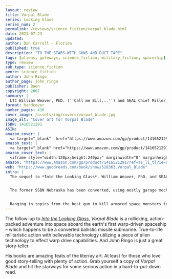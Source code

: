 ```yaml
---
layout: review
title: Vorpal Blade
series: Looking Glass
series_num: 2
permalink: /reviews/science_fiction/vorpal_blade.html
date: 2021-07-23
updated: 
author: Dan Carroll - Florida
published: true
description: "TO THE STARS—WITH GUNS AND DUCT TAPE"
tags: [aliens, gateways, science_fiction, military_fiction, spaceship]
type: review
sub_type: science_fiction
genre: science_fiction
author: John Ringo
author_page: john_ringo
publisher: Baen
copyright: 2007
summary: |
  LTC William Weaver, PhD. (''Call me Bill...'') and SEAL Chief Miller, the heroes who saved Earth from alien menace in Into the Looking Glass, are back and this time Bill's got hisself a ship! The former SSBN Nebraska has been converted, using mostly shade-tree mechanics and baling wire, into a warp ship, Naval Construction Contract 4144, ready to go where no Adar, SEAL or academic has gone before!
format: hardcover
number_pages: 416
cover_image: /assets/img/covers/vorpal_blade.jpg
image_alt: "Cover art for Vorpal Blade"
ISBN: 1416521291
ASIN: 
amazon_cover: |
  <a target="_blank"  href="https://www.amazon.com/gp/product/1416521291/ref=as_li_tl?ie=UTF8&camp=1789&creative=9325&creativeASIN=1416521291&linkCode=as2&tag=floridan21-20&linkId=6566e928f3eacb38c4bae6c57929959c"><img border="0" src="//ws-na.amazon-adsystem.com/widgets/q?_encoding=UTF8&MarketPlace=US&ASIN=1416521291&ServiceVersion=20070822&ID=AsinImage&WS=1&Format=_SL250_&tag=floridan21-20" ></a>
amazon_text: |
  <a target="_blank" href="https://www.amazon.com/gp/product/1416521291/ref=as_li_tl?ie=UTF8&camp=1789&creative=9325&creativeASIN=1416521291&linkCode=as2&tag=floridan21-20&linkId=b2c738d59385c42c1db019b723168585">Vorpal Blade (Looking Glass, Book 2)</a>
amazon_cover_text: |
  <iframe style="width:120px;height:240px;" marginwidth="0" marginheight="0" scrolling="no" frameborder="0" src="//ws-na.amazon-adsystem.com/widgets/q?ServiceVersion=20070822&OneJS=1&Operation=GetAdHtml&MarketPlace=US&source=ac&ref=tf_til&ad_type=product_link&tracking_id=floridan21-20&marketplace=amazon&amp;region=US&placement=1416521291&asins=1416521291&linkId=fadead0f6d7e6d951be0ce8bff4a2014&show_border=false&link_opens_in_new_window=false&price_color=333333&title_color=0066c0&bg_color=ffffff"></iframe>
amazon: "https://www.amazon.com/gp/product/1416521291/ref=as_li_tl?ie=UTF8&tag=floridan21-20&camp=1789&creative=9325&linkCode=as2&creativeASIN=1416521291&linkId=be53f6179a083c9318605bd75ced4e7d"
web: "https://www.goodreads.com/book/show/528363.Vorpal_Blade"
intro: |
  The sequel to *Into the Looking Glass*. William Weaver, PhD. and SEAL Chief Adams are back and Bill got himself a ship!


  The former SSBN Nebraska has been converted, using mostly garage mechanics and baling wire, into a warp ship ready to go "out there." But as everyone knows, the people who really are going to bear the brunt are the poor Security guys, Force Recon Marines who are kept in the dark and fed manure all day. That is until they land on an alien planet, get partially wiped out and then load back up again.


  Ranging in topics from the best gun to kill armored space monsters to particle physics to cosmology to health and beauty tips, Vorpal Blade is a return to the "good old days" of SF when the science problems were intractable and the beasts were ugly. The monkeys are out in the space lanes and ready to rock. As soon as they get another roll of duct tape.
---
```


The follow-up to *[Into the Looking Glass](/reviews/science_fiction/into_the_looking_glass.html)*, *Vorpal Blade* is a rollicking, action-packed adventure into space aboard the earth's first warp-driven spaceship – which happens to be a converted ballistic missile submarine. True-to-life militaristic action with believable technology utilizing a piece of alien technology to effect warp drive capabilities. And John Ringo is just a great story-teller.

His books are amazing feats of the literray art. At least for those who love good story-telling with plenty of action. Grab yourself a copy of *Vorpal Blade* and hit the starways for some serious action in a hard-to-put-down read.
